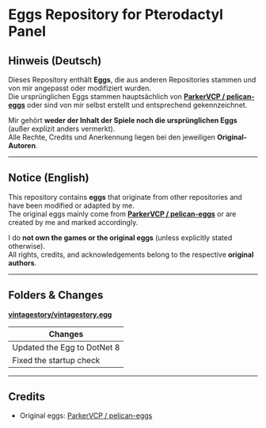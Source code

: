 # Eggs Repository for Pterodactyl Panel

## Hinweis (Deutsch)

Dieses Repository enthält **Eggs**, die aus anderen Repositories stammen und von mir angepasst oder modifiziert wurden.  
Die ursprünglichen Eggs stammen hauptsächlich von **[ParkerVCP / pelican-eggs](https://github.com/pelican-eggs/eggs)** oder sind von mir selbst erstellt und entsprechend gekennzeichnet.  

Mir gehört **weder der Inhalt der Spiele noch die ursprünglichen Eggs** (außer explizit anders vermerkt).  
Alle Rechte, Credits und Anerkennung liegen bei den jeweiligen **Original-Autoren**.  

---

## Notice (English)

This repository contains **eggs** that originate from other repositories and have been modified or adapted by me.  
The original eggs mainly come from **[ParkerVCP / pelican-eggs](https://github.com/pelican-eggs/eggs)** or are created by me and marked accordingly.  

I do **not own the games or the original eggs** (unless explicitly stated otherwise).  
All rights, credits, and acknowledgements belong to the respective **original authors**.  

---

## Folders & Changes
**[vintagestory/vintagestory.egg](https://github.com/Liatoast/toast-pterodactyl-eggs/blob/main/vintagestory/vintagestory.json)**

| Changes |
|------|
| Updated the Egg to DotNet 8 |
| Fixed the startup check |

---

## Credits

- Original eggs: [ParkerVCP / pelican-eggs](https://github.com/pelican-eggs/eggs)  
